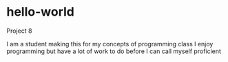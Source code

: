 # hello-world
Project 8

I am a student making this for my concepts of programming class
I enjoy programming but have a lot of work to do before
I can call myself proficient
